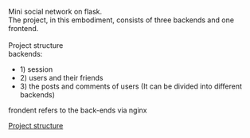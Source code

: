 Mini social network on flask.<br>
The project, in this embodiment, consists of three backends and one frontend.<br>
<br>
Project structure<br>
  backends:<br>
  <ul>
    <li>1) session</li>
    <li>2) users and their friends</li>
    <li>3) the posts and comments of users (It can be divided into different backends)</li>
  </ul
  <br>
  frondent refers to the back-ends via nginx

<a href="https://github.com/AlisultanovMuhammadsafarali/rest_rsoi_kp/blob/master/rsoi_v03.png">Project structure</a>
